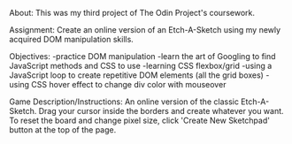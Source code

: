 About:
This was my third project of The Odin Project's coursework.

Assignment:
Create an online version of an Etch-A-Sketch using my newly acquired DOM manipulation skills.

Objectives:
-practice DOM manipulation
-learn the art of Googling to find JavaScript methods and CSS to use
-learning CSS flexbox/grid
-using a JavaScript loop to create repetitive DOM elements (all the grid boxes)
-using CSS hover effect to change div color with mouseover

Game Description/Instructions:
An online version of the classic Etch-A-Sketch. Drag your cursor inside the borders and create whatever you want. To reset the board and change pixel size, click 'Create New Sketchpad' button at the top of the page.